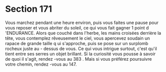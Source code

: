 # Section 171

Vous marchez pendant une heure environ, puis vous faites une
pause pour vous reposer et vous abriter du soleil, ce qui vous fait
gagner 1 point d 'ENDURANCE.  Alors que couché dans l'herbe,
les mains croisées derrière la tête, vous contemplez rêveusement
le ciel, vous apercevez soudain un rapace de grande taille q ui
s'approche, puis se pose sur un surplomb rocheux juste au -
dessus de vous. Ce qui vous intrigue surtout, c'est qu'il tient entre
ses serres un objet brillant. Si la curiosité vous pousse à savoir de
quoi il s'agit, rendez -vous au 383 . Mais si vous préférez
poursuivre votre chemin, rendez -vous au  147.
